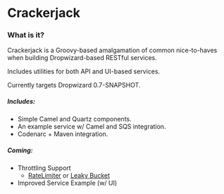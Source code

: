 # Crackerjack

### What is it?

Crackerjack is a Groovy-based amalgamation of common nice-to-haves when building Dropwizard-based RESTful services.

Includes utilities for both API and UI-based services.

Currently targets Dropwizard 0.7-SNAPSHOT.

##### Includes:

- Simple Camel and Quartz components.
- An example service w/ Camel and SQS integration.
- Codenarc + Maven integration.

##### Coming:

- Throttling Support
  - [RateLimiter](http://docs.guava-libraries.googlecode.com/git/javadoc/com/google/common/util/concurrent/RateLimiter.html) or [Leaky Bucket](https://github.com/bbeck/token-bucket)
- Improved Service Example (w/ UI)

